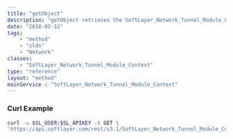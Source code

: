 ```yaml
---
title: "getObject"
description: "getObject retrieves the SoftLayer_Network_Tunnel_Module_Context object whose ID number corresponds to the ID number of the init parameter passed to the SoftLayer_Network_Tunnel_Module_Context service. The IPSec network tunnel will be returned if it is associated with the account and the user has proper permission to manage network tunnels. "
date: "2018-02-12"
tags:
    - "method"
    - "sldn"
    - "Network"
classes:
    - "SoftLayer_Network_Tunnel_Module_Context"
type: "reference"
layout: "method"
mainService : "SoftLayer_Network_Tunnel_Module_Context"
---
```


### Curl Example
```bash
curl -u $SL_USER:$SL_APIKEY -X GET \
'https://api.softlayer.com/rest/v3.1/SoftLayer_Network_Tunnel_Module_Context/{SoftLayer_Network_Tunnel_Module_ContextID}/getObject'
```
